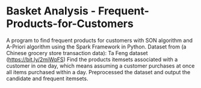 # Basket Analysis - Frequent-Products-for-Customers
A program to find frequent products for customers with SON algorithm and  A-Priori algorithm using the Spark Framework in Python.
Dataset from (a Chinese grocery store transaction data): Ta Feng dataset (https://bit.ly/2miWqFS)
Find the products itemsets associated with a customer in one day, which means assuming a customer purchases at once all items purchased within a day.
Preprocessed the dataset and output the candidate and frequent itemsets.
